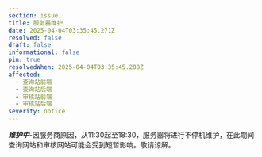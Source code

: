 ```yaml
---
section: issue
title: 服务器维护
date: 2025-04-04T03:35:45.271Z
resolved: false
draft: false
informational: false
pin: true
resolvedWhen: 2025-04-04T03:35:45.288Z
affected:
  - 查询站前端
  - 查询站后端
  - 审核站前端
  - 审核站后端
severity: notice
---
```

***维护中***-因服务商原因，从11:30起至18:30，服务器将进行不停机维护，在此期间查询网站和审核网站可能会受到短暂影响。敬请谅解。